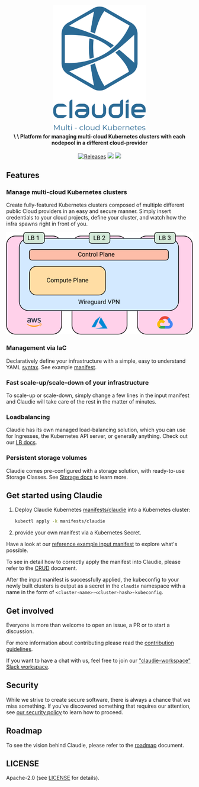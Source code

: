 <h4 align="center">
  <img src="https://raw.githubusercontent.com/berops/claudie/17480b6cb809fe795d454588af18355c7543f37e/docs/logo%20claudie_blue_no_BG.svg" width="250px"/><br/>
  \
  \
  Platform for managing multi-cloud Kubernetes clusters with each nodepool in a different cloud-provider
</h4>

<p align="center">
  <a href="https://github.com/berops/claudie/releases/"><img alt="Releases" src="https://img.shields.io/github/release-date/berops/claudie?label=latest%20release" /></a>
  <a href="https://goreportcard.com/report/github.com/Berops/claudie"><img src="https://goreportcard.com/badge/github.com/Berops/claudie"></a>
  <a href="https://opensource.org/licenses/Apache-2.0"><img src="https://img.shields.io/badge/License-Apache_2.0-blue.svg"></a>
</p>

## Features

### Manage multi-cloud Kubernetes clusters

Create fully-featured Kubernetes clusters composed of multiple different public Cloud providers in an easy and secure manner.
Simply insert credentials to your cloud projects, define your cluster, and watch how the infra spawns right in front of you.

![Infra Diagram](docs/infra-diagram.png)

### Management via IaC

Declaratively define your infrastructure with a simple, easy to understand YAML [syntax](./docs/input-manifest/input-manifest.md).
See example [manifest](./docs/input-manifest/example.yaml).

### Fast scale-up/scale-down of your infrastructure

To scale-up or scale-down, simply change a few lines in the input manifest and Claudie will take care of the rest in the matter of minutes.

### Loadbalancing

Claudie has its own managed load-balancing solution, which you can use for Ingresses, the Kubernetes API server, or generally anything. Check out our [LB docs](https://github.com/Berops/claudie/tree/master/docs/loadbalancing).

### Persistent storage volumes

Claudie comes pre-configured with a storage solution, with ready-to-use Storage Classes. See [Storage docs](https://github.com/Berops/claudie/tree/master/docs/storage) to learn more.

## Get started using Claudie

1. Deploy Claudie Kubernetes [manifests/claudie](https://github.com/Berops/claudie/tree/master/manifests/claudie) into a Kubernetes cluster:

   ```sh
   kubectl apply -k manifests/claudie
   ```

2. provide your own manifest via a Kubernetes Secret.

Have a look at our [reference example input manifest](https://github.com/Berops/claudie/blob/master/docs/input-manifest/example.yaml) to explore what's possible.

To see in detail how to correctly apply the manifest into Claudie, please refer to the [CRUD](./docs/crud/crud.md) document.

After the input manifest is successfully applied, the kubeconfig to your newly
built clusters is output as a secret in the `claudie` namespace with a name in
the form of `<cluster-name>-<cluster-hash>-kubeconfig`.

## Get involved

<!-- Contributor guidelines -->
Everyone is more than welcome to open an issue, a PR or to start a discussion.

For more information about contributing please read the [contribution guidelines](./docs/contributing/contributing.md).

If you want to have a chat with us, feel free to join our ["claudie-workspace" Slack workspace](https://join.slack.com/t/claudie-workspace/shared_invite/zt-1imfso8r4-xwrpZjL9kt61FT1LjvWD5w).

## Security

While we strive to create secure software, there is always a chance that we
miss something.
If you've discovered something that requires our attention, see [our security
policy](SECURITY.md) to learn how to proceed.

## Roadmap
<!-- Add a roadmap for claudie so users know which features are being worked on and which will in future -->
To see the vision behind Claudie, please refer to the [roadmap](./docs/roadmap/roadmap.md) document.

## LICENSE

Apache-2.0 (see [LICENSE](LICENSE) for details).
